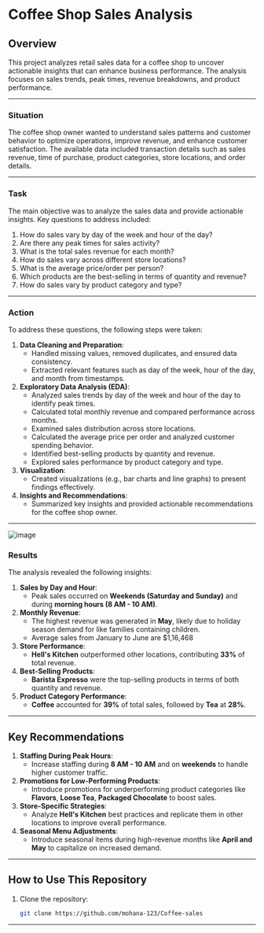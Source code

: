 # Coffee Shop Sales Analysis

## Overview
This project analyzes retail sales data for a coffee shop to uncover actionable insights that can enhance business performance. The analysis focuses on sales trends, peak times, revenue breakdowns, and product performance.

---



### **Situation**
The coffee shop owner wanted to understand sales patterns and customer behavior to optimize operations, improve revenue, and enhance customer satisfaction. The available data included transaction details such as sales revenue, time of purchase, product categories, store locations, and order details.

---

### **Task**
The main objective was to analyze the sales data and provide actionable insights. Key questions to address included:
1. How do sales vary by day of the week and hour of the day?
2. Are there any peak times for sales activity?
3. What is the total sales revenue for each month?
4. How do sales vary across different store locations?
5. What is the average price/order per person?
6. Which products are the best-selling in terms of quantity and revenue?
7. How do sales vary by product category and type?

---

### **Action**
To address these questions, the following steps were taken:
1. **Data Cleaning and Preparation**:
   - Handled missing values, removed duplicates, and ensured data consistency.
   - Extracted relevant features such as day of the week, hour of the day, and month from timestamps.
2. **Exploratory Data Analysis (EDA)**:
   - Analyzed sales trends by day of the week and hour of the day to identify peak times.
   - Calculated total monthly revenue and compared performance across months.
   - Examined sales distribution across store locations.
   - Calculated the average price per order and analyzed customer spending behavior.
   - Identified best-selling products by quantity and revenue.
   - Explored sales performance by product category and type.
3. **Visualization**:
   - Created visualizations (e.g., bar charts and line graphs) to present findings effectively.
4. **Insights and Recommendations**:
   - Summarized key insights and provided actionable recommendations for the coffee shop owner.

---

![image](https://github.com/user-attachments/assets/2805f3db-8730-4627-80da-61a2f9db5bd5)
### **Results**
The analysis revealed the following insights:
1. **Sales by Day and Hour**:
   - Peak sales occurred on **Weekends (Saturday and Sunday)** and during **morning hours (8 AM - 10 AM)**.
2. **Monthly Revenue**:
   - The highest revenue was generated in **May**, likely due to holiday season demand for like families containing children.
   - Average sales from January to June are $1,16,468
3. **Store Performance**:
   - **Hell's Kitchen** outperformed other locations, contributing **33%** of total revenue.
4. **Best-Selling Products**:
   - **Barista Expresso** were the top-selling products in terms of both quantity and revenue.
5. **Product Category Performance**:
   - **Coffee** accounted for **39%** of total sales, followed by **Tea** at **28%**.

---

## Key Recommendations
1. **Staffing During Peak Hours**:
   - Increase staffing during **8 AM - 10 AM** and on **weekends** to handle higher customer traffic.
2. **Promotions for Low-Performing Products**:
   - Introduce promotions for underperforming product categories like **Flavors**, **Loose Tea**, **Packaged Chocolate** to boost sales.
3. **Store-Specific Strategies**:
   - Analyze **Hell's Kitchen** best practices and replicate them in other locations to improve overall performance.
4. **Seasonal Menu Adjustments**:
   - Introduce seasonal items during high-revenue months like **April and May** to capitalize on increased demand.

---

## How to Use This Repository
1. Clone the repository:
   ```bash
   git clone https://github.com/mohana-123/Coffee-sales
   ```
---

